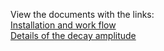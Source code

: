 View the documents with the links:  
[Installation and work flow](#https://htmlpreview.github.io/?https://github.com/adicanto/dafne/blob/document-review/doc/installation_and_work_flow.html)  
[Details of the decay amplitude](#https://htmlpreview.github.io/?https://github.com/adicanto/dafne/blob/document-review/doc/details_of_the_decay_amplitude.html)  
